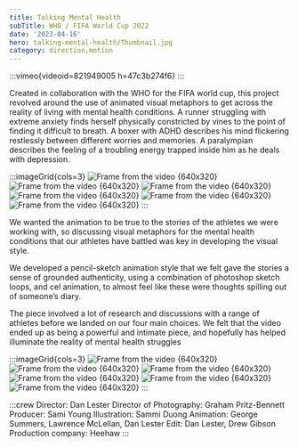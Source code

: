 ```yaml
---
title: Talking Mental Health
subTitle: WHO / FIFA World Cup 2022
date: '2023-04-16'
hero: talking-mental-health/Thumbnail.jpg
category: direction,motion
---
```


:::vimeo{videoid=821949005 h=47c3b274f6}
:::



Created in collaboration with the WHO for the FIFA world cup, this project revolved around the use of animated visual metaphors to get across the reality of living with mental health conditions. A runner struggling with extreme anxiety finds herself physically constricted by vines to the point of finding it difficult to breath. A boxer with ADHD describes his mind flickering restlessly between different worries and memories. A paralympian describes the feeling of a troubling energy trapped inside him as he deals with depression.





:::imageGrid{cols=3}
![Frame from the video {640x320}](/static/images/talking-mental-health/1.jpg '')
![Frame from the video {640x320}](/static/images/talking-mental-health/3.jpg '')
![Frame from the video {640x320}](/static/images/talking-mental-health/2.png '')
![Frame from the video {640x320}](/static/images/talking-mental-health/4.jpg '')
![Frame from the video {640x320}](/static/images/talking-mental-health/5.jpg '')
![Frame from the video {640x320}](/static/images/talking-mental-health/6.jpg '')
:::

We wanted the animation to be true to the stories of the athletes we were working with, so discussing visual metaphors for the mental health conditions that our athletes have battled was key in developing the visual style.

We developed a pencil-sketch animation style that we felt gave the stories a sense of grounded authenticity, using a combination of photoshop sketch loops, and cel animation, to almost feel like these were thoughts spilling out of someone’s diary.

The piece involved a lot of research and discussions with a range of athletes before we landed on our four main choices. We felt that the video ended up as being a powerful and intimate piece, and hopefully has helped illuminate the reality of mental health struggles

:::imageGrid{cols=3}
![Frame from the video {640x320}](/static/images/talking-mental-health/7.png '')
![Frame from the video {640x320}](/static/images/talking-mental-health/8.png '')
![Frame from the video {640x320}](/static/images/talking-mental-health/9.png '')
![Frame from the video {640x320}](/static/images/talking-mental-health/10.png '')
![Frame from the video {640x320}](/static/images/talking-mental-health/11.png '')
![Frame from the video {640x320}](/static/images/talking-mental-health/12.png '')
:::



:::crew
Director: Dan Lester
Director of Photography: Graham Pritz-Bennett
Producer: Sami Young
Illustration: Sammi Duong
Animation: George Summers, Lawrence McLellan, Dan Lester
Edit: Dan Lester, Drew Gibson
Production company: Heehaw
:::
